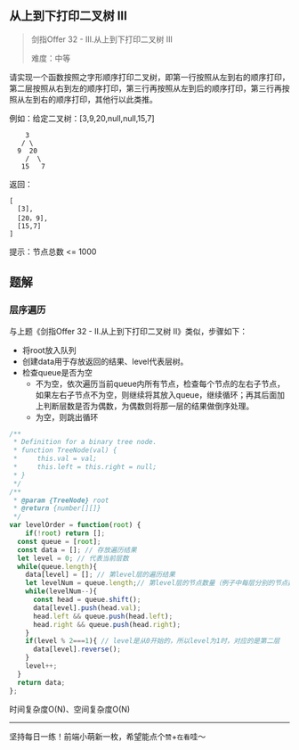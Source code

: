 ## 从上到下打印二叉树 III

> 剑指Offer 32 - III.从上到下打印二叉树 III
>
> 难度：中等

请实现一个函数按照之字形顺序打印二叉树，即第一行按照从左到右的顺序打印，第二层按照从右到左的顺序打印，第三行再按照从左到后的顺序打印，第三行再按照从左到右的顺序打印，其他行以此类推。

例如：给定二叉树：[3,9,20,null,null,15,7]

```
    3
   / \
  9  20
    /  \
   15   7
```

返回：

```
[
  [3],
  [20，9],
  [15,7]
]
```

提示：节点总数 <= 1000

## 题解

### 层序遍历

与上题《剑指Offer 32 - II.从上到下打印二叉树 II》类似，步骤如下：

- 将root放入队列
- 创建data用于存放返回的结果、level代表层树。
- 检查queue是否为空
  - 不为空，依次遍历当前queue内所有节点，检查每个节点的左右子节点，如果左右子节点不为空，则继续将其放入queue，继续循环；再其后面加上判断层数是否为偶数，为偶数则将那一层的结果做倒序处理。
  - 为空，则跳出循环

```javascript
/**
 * Definition for a binary tree node.
 * function TreeNode(val) {
 *     this.val = val;
 *     this.left = this.right = null;
 * }
 */
/**
 * @param {TreeNode} root
 * @return {number[][]}
 */
var levelOrder = function(root) {
	if(!root) return [];
  const queue = [root];
  const data = []; // 存放遍历结果
  let level = 0; // 代表当前层数
  while(queue.length){
    data[level] = []; // 第level层的遍历结果
    let levelNum = queue.length;// 第level层的节点数量（例子中每层分别的节点数量为1、2、2）
    while(levelNum--){
      const head = queue.shift();
      data[level].push(head.val);
      head.left && queue.push(head.left);
      head.right && queue.push(head.right);
    }
    if(level % 2===1){ // level是从0开始的，所以level为1时，对应的是第二层
      data[level].reverse();
    }
    level++;
  }
  return data;
};
```

时间复杂度O(N)、空间复杂度O(N)

****

坚持每日一练！前端小萌新一枚，希望能点个`赞`+`在看`哇～

